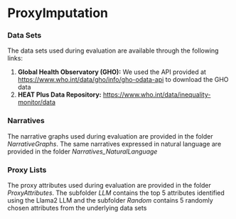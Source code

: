 # ProxyImputation

### Data Sets

The data sets used during evaluation are available through the following links:

1. **Global Health Observatory (GHO):** We used the API provided at https://www.who.int/data/gho/info/gho-odata-api to download the GHO data
2. **HEAT Plus Data Repository:** https://www.who.int/data/inequality-monitor/data

### Narratives

The narrative graphs used during evaluation are provided in the folder *NarrativeGraphs*. The same narratives expressed in natural language are provided in the folder *Narratives_NaturalLanguage*

### Proxy Lists

The proxy attributes used during evaluation are provided in the folder *ProxyAttributes*. The subfolder *LLM* contains the top 5 attributes identified using the Llama2 LLM and the subfolder *Random* contains 5 randomly chosen attributes from the underlying data sets 
